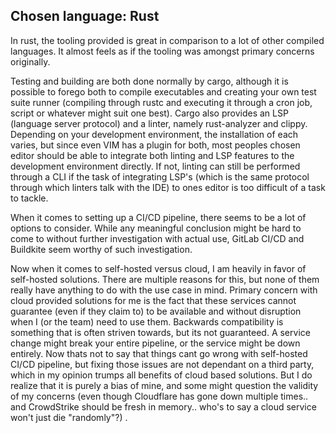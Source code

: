 ## Chosen language: Rust

In rust, the tooling provided is great in comparison to a lot of other compiled languages. It almost feels as if the tooling was amongst primary concerns originally. 

Testing and building are both done normally by cargo, although it is possible to forego both to compile executables and creating your own test suite runner (compiling through rustc and executing it through a cron job, script or whatever might suit one best). 
Cargo also provides an LSP (language server protocol) and a linter, namely rust-analyzer and clippy. Depending on your development environment, the installation of each varies, but since even VIM has a plugin for both, most peoples chosen editor should be able to integrate both
linting and LSP features to the development environment directly. If not, linting can still be performed through a CLI if the task of integrating LSP's (which is the same protocol through which linters talk with the IDE) to ones editor is too difficult of a task to tackle.

When it comes to setting up a CI/CD pipeline, there seems to be a lot of options to consider. While any meaningful conclusion might be hard to come to without further investigation with actual use, GitLab CI/CD and Buildkite seem worthy of such investigation.

Now when it comes to self-hosted versus cloud, I am heavily in favor of self-hosted solutions. There are multiple reasons for this, but none of them really have anything to do with the use case in mind. Primary concern with cloud provided solutions for me is the fact that
these services cannot guarantee (even if they claim to) to be available and without disruption when I (or the team) need to use them. Backwards compatibility is something that is often striven towards, but its not guaranteed. A service change might break your entire pipeline,
or the service might be down entirely. Now thats not to say that things cant go wrong with self-hosted CI/CD pipeline, but fixing those issues are not dependant on a third party, which in my opinion trumps all benefits of cloud based solutions. But I do realize that it is purely
a bias of mine, and some might question the validity of my concerns (even though Cloudflare has gone down multiple times.. and CrowdStrike should be fresh in memory.. who's to say a cloud service won't just die "randomly"?) .

